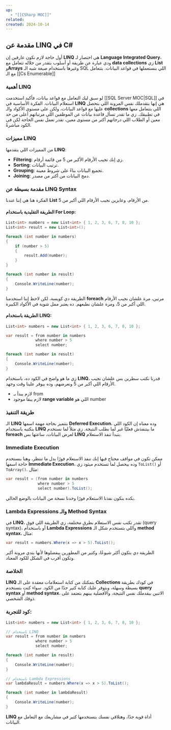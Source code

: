 ```yaml
---
up:
  - "[[CSharp MOC]]"
related: 
created: 2024-10-14
---
```

## مقدمة عن LINQ في C#

أول حاجة لازم نكون عارفين إن **LINQ** هي اختصار لـ **Language Integrated Query**، ودي عبارة عن طريقة أو أسلوب بتقدر من خلاله تتعامل مع **data collections** زي **List** و**Arrays** وغيرها باستخدام صيغة شبه الـ SQL اللي بنستعملها في قواعد البيانات.
بتتعامل مع الـ [[Cs Enumerable]]

### أهمية LINQ

لو سبق ليك التعامل مع قواعد بيانات، فأكيد استخدمت [[SQL Server MOC|SQL]] في استعلام البيانات. 
الفكرة الأساسية في **LINQ** هي إنها بتقدملك نفس المرونة اللي بتحصل عليها مع قواعد البيانات، ولكن على مستوى الأكواد والـ **collections** اللي بتتعامل معها في تطبيقك. 
زي ما تقدر تسأل قاعدة بيانات عن الموظفين اللي مرتباتهم أعلى من حد معين أو الطلاب اللي درجاتهم أكتر من مستوى معين، تقدر تعمل نفس الحاجة لكن في الكود مباشرةً.

### مميزات LINQ

من المميزات اللي بتقدمها **LINQ**:
- **Filtering**: زي إنك تجيب الأرقام الأكبر من 5 من قائمة أرقام.
- **Sorting**: ترتيب البيانات.
- **Grouping**: تجميع البيانات بناءً على شروط معينة.
- **Joining**: دمج البيانات من أكتر من مصدر.

### مقدمة بسيطة عن LINQ Syntax

الفكرة هنا هي إننا عندنا **List** من الأرقام، وعايزين نجيب الأرقام اللي أكبر من 5.

#### الطريقة التقليدية باستخدام For Loop:
```cs
List<int> numbers = new List<int> { 1, 2, 3, 6, 7, 8, 10 };
List<int> result = new List<int>();

foreach (int number in numbers)
{
    if (number > 5)
    {
        result.Add(number);
    }
}

foreach (int number in result)
{
    Console.WriteLine(number);
}
```

الطريقة دي كويسة، لكن لاحظ إننا استخدمنا **foreach** مرتين، مرة علشان نجيب الأرقام اللي أكبر من 5، ومرة علشان نطبعهم. ده يعتبر ممل شوية في الأكواد الكبيرة.

#### الطريقة باستخدام LINQ:
```cs
List<int> numbers = new List<int> { 1, 2, 3, 6, 7, 8, 10 };

var result = from number in numbers
             where number > 5
             select number;

foreach (int number in result)
{
    Console.WriteLine(number);
}
```

زي ما هو واضح في الكود ده، باستخدام **LINQ**، قدرنا نكتب سطرين بس علشان نجيب الأرقام اللي أكبر من 5 ونعرضهم، وده بيوفر علينا وقت وجهد.

- لازم يبدأ بـ from 
- لازم يبقا موجود **range variable** اللي هو number 

### طريقة التنفيذ

الـ **LINQ** بتتميز بحاجة مهمة اسمها **Deferred Execution**، وده معناه إن الكود اللي بنكتبه باستخدام **LINQ** ما بيتنفذش فعليًا غير لما نطلب النتيجة. 
زي مثلاً لما نستخدم **foreach** لعرض البيانات، ساعتها بس **LINQ** بتبدأ تنفذ الاستعلام.

### Immediate Execution

ممكن تكون في مواقف محتاج فيها إنك تنفذ الاستعلام فورًا بدل ما تنتظر، وهنا بنستخدم حاجة اسمها **Immediate Execution**، وده بيحصل لما تستخدم ميثود زي `ToList()` أو `ToArray()`. مثال:

```cs
var result = (from number in numbers
              where number > 5
              select number).ToList();
```

بكده بنكون نفذنا الاستعلام فورًا وخدنا نسخة من البيانات بالوضع الحالي.

### Lambda Expressions والـ Method Syntax

في **LINQ**، تقدر تكتب نفس الاستعلام بطرق مختلفة، زي الطريقة اللي فوق (query syntax)، أو باستخدام **Lambda Expressions** واللي بتستخدم شكل الـ **method syntax**، مثال:

```cs
var result = numbers.Where(x => x > 5).ToList();
```

الطريقة دي بتكون أكثر شيوعًا، وكتير من المطورين بيفضلوها لأنها بتدي مرونة أكبر وتكون أقرب في الشكل للكود المعتاد.

### الخلاصة

**LINQ** بتمكنك من كتابة استعلامات معقدة على الـ **Collections** في كودك بطريقة بسيطة وسهلة، وبتوفر عليك كتابة كتير جدًا من الكود. سواء كنت بتستخدم **query syntax** أو **method syntax**، الاتنين بيقدملك نفس النتيجة، والأفضلية بينهم بتعتمد على ذوقك الشخصي.

### كود للتجربة:
```cs
List<int> numbers = new List<int> { 1, 2, 3, 6, 7, 8, 10 };

// باستخدام LINQ
var result = from number in numbers
             where number > 5
             select number;

foreach (int number in result)
{
    Console.WriteLine(number);
}

// باستخدام Lambda Expressions
var lambdaResult = numbers.Where(x => x > 5).ToList();

foreach (int number in lambdaResult)
{
    Console.WriteLine(number);
}
```

**LINQ** أداة قوية جدًا، وهتلاقي نفسك بتستخدمها كتير في مشاريعك مع التعامل مع البيانات.